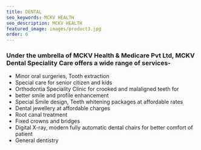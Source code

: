 ```yaml
---
title: DENTAL
seo_keywords: MCKV HEALTH
seo_description: MCKV HEALTH
featured_image: images/product3.jpg
order: 6
---
```


### Under the umbrella of MCKV Health & Medicare Pvt Ltd, MCKV Dental Speciality Care offers a wide range of services-


* Minor oral surgeries, Tooth extraction
* Special care for senior citizen and kids
* Orthodontia Speciality Clinic for crooked and malaligned teeth for 
* better smile and profile enhancement
* Special Smile design, Teeth whitening packages at affordable rates
* Dental jewellery at affordable charges
* Root canal treatment
* Fixed crowns and bridges
* Digital X-ray, modern fully automatic dental chairs for better comfort of patient
* General dentistry

